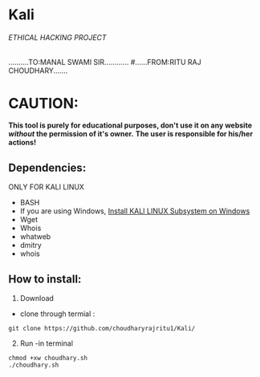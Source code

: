 # Kali
###### ETHICAL HACKING PROJECT #########
..........TO:MANAL SWAMI  SIR............
#......FROM:RITU RAJ CHOUDHARY.......


# CAUTION:
**This tool is purely for educational purposes, don't use it on any website *without* the permission of it's owner.**
**The user is responsible for his/her actions!**

## Dependencies:
ONLY FOR KALI LINUX
  -  BASH
  -  If you are using Windows, [Install KALI LINUX Subsystem on Windows](https://docs.microsoft.com/en-us/windows/wsl/install-win10)
  -  Wget
  -  Whois
  -  whatweb
  -  dmitry
  -  whois


## How to install: 
 1. Download
 - clone through termial :
  ``` 
  git clone https://github.com/choudharyrajritu1/Kali/
  ```
  2. Run
  -in terminal
  ```
  chmod +xw choudhary.sh
  ./choudhary.sh
  ```

